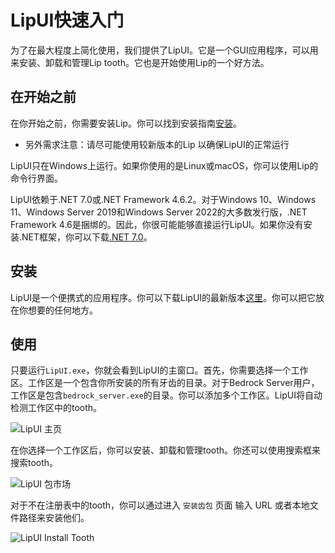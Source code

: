# LipUI快速入门

为了在最大程度上简化使用，我们提供了LipUI。它是一个GUI应用程序，可以用来安装、卸载和管理Lip tooth。它也是开始使用Lip的一个好方法。

## 在开始之前

在你开始之前，你需要安装Lip。你可以找到安装指南[安装](installation.md)。

- 另外需求注意：请尽可能使用较新版本的Lip 以确保LipUI的正常运行

LipUI只在Windows上运行。如果你使用的是Linux或macOS，你可以使用Lip的命令行界面。

LipUI依赖于.NET 7.0或.NET Framework 4.6.2。对于Windows 10、Windows 11、Windows Server 2019和Windows Server 2022的大多数发行版，.NET Framework 4.6是捆绑的。因此，你很可能能够直接运行LipUI。如果你没有安装.NET框架，你可以下载[.NET 7.0](https://dotnet.microsoft.com/download/dotnet/7.0)。

## 安装

LipUI是一个便携式的应用程序。你可以下载LipUI的最新版本[这里](https://github.com/LipPkg/LipUI/releases/latest)。你可以把它放在你想要的任何地方。

## 使用

只要运行`LipUI.exe`，你就会看到LipUI的主窗口。首先，你需要选择一个工作区。工作区是一个包含你所安装的所有牙齿的目录。对于Bedrock Server用户，工作区是包含`bedrock_server.exe`的目录。你可以添加多个工作区。LipUI将自动检测工作区中的tooth。

![LipUI 主页](../assets/img/lipui_main_window.png)

在你选择一个工作区后，你可以安装、卸载和管理tooth。你还可以使用搜索框来搜索tooth。

![LipUI 包市场](../assets/img/lipui_registry.png)

对于不在注册表中的tooth，你可以通过进入 `安装齿包` 页面 输入 URL 或者本地文件路径来安装他们。

![LipUI Install Tooth](../assets/img/lipui_install_tooth.png)
